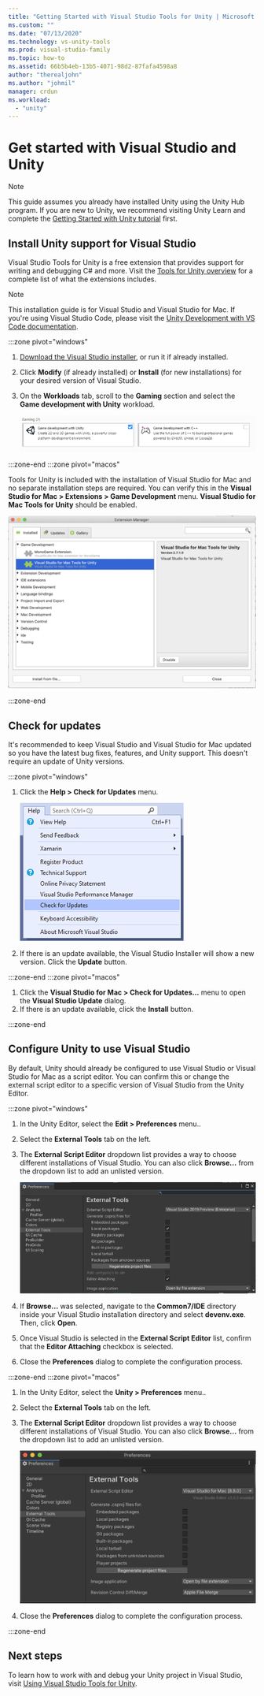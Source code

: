 ```yaml
---
title: "Getting Started with Visual Studio Tools for Unity | Microsoft Docs"
ms.custom: ""
ms.date: "07/13/2020"
ms.technology: vs-unity-tools
ms.prod: visual-studio-family
ms.topic: how-to
ms.assetid: 66b5b4eb-13b5-4071-98d2-87fafa4598a8
author: "therealjohn"
ms.author: "johmil"
manager: crdun
ms.workload:
  - "unity"
---
```

# Get started with Visual Studio and Unity

> [!NOTE]
> This guide assumes you already have installed Unity using the Unity Hub program. If you are new to Unity, we recommend visiting Unity Learn and complete the [Getting Started with Unity tutorial](https://learn.unity.com/course/getting-started-with-unity) first.

## Install Unity support for Visual Studio

Visual Studio Tools for Unity is a free extension that provides support for writing and debugging C# and more. Visit the [Tools for Unity overview](visual_studio-tools-for-unity.md) for a complete list of what the extensions includes.

> [!NOTE]
> This installation guide is for Visual Studio and Visual Studio for Mac. If you're using Visual Studio Code, please visit the [Unity Development with VS Code documentation](https://code.visualstudio.com/docs/other/unity).

:::zone pivot="windows"

1. [Download the Visual Studio installer](/docs/install/install-visual-studio.md), or run it if already installed.
2. Click **Modify** (if already installed) or **Install** (for new installations) for your desired version of Visual Studio.
3. On the **Workloads** tab, scroll to the **Gaming** section and select the **Game development with Unity** workload.

    ![Game development with Unity workload box in the installer](../media/vs/unity-workload.png)

:::zone-end
:::zone pivot="macos"

Tools for Unity is included with the installation of Visual Studio for Mac and no separate installation steps are required. You can verify this in the **Visual Studio for Mac > Extensions > Game Development** menu. **Visual Studio for Mac Tools for Unity** should be enabled.

![Extension Manager view showing Visual Studio for Mac Tools for Unity enabled](../media/vsm/unity-workload.png)

:::zone-end

## Check for updates

It's recommended to keep Visual Studio and Visual Studio for Mac updated so you have the latest bug fixes, features, and Unity support. This doesn't require an update of Unity versions.

:::zone pivot="windows"

1. Click the **Help > Check for Updates** menu.

    ![The Check for Updates menu in Visual Studio 2019](../media/vs/check-for-updates.png)

2. If there is an update available, the Visual Studio Installer will show a new version. Click the **Update** button.

:::zone-end
:::zone pivot="macos"

1. Click the **Visual Studio for Mac > Check for Updates...** menu to open the **Visual Studio Update** dialog.
2. If there is an update available, click the **Install** button.

:::zone-end

## Configure Unity to use Visual Studio

By default, Unity should already be configured to use Visual Studio or Visual Studio for Mac as a script editor. You can confirm this or change the external script editor to a specific version of Visual Studio from the Unity Editor.

:::zone pivot="windows"

1. In the Unity Editor, select the **Edit > Preferences** menu..
2. Select the **External Tools** tab on the left.
3. The **External Script Editor** dropdown list provides a way to choose different installations of Visual Studio. You can also click **Browse...** from the dropdown list to add an unlisted version.

    ![The External Tools preference menu in the Unity Editor](../media/vs/preferences-external-tools.png)

4. If **Browse...** was selected, navigate to the **Common7/IDE** directory inside your Visual Studio installation directory and select **devenv.exe**. Then, click **Open**.
5. Once Visual Studio is selected in the **External Script Editor** list, confirm that the **Editor Attaching** checkbox is selected.
6. Close the **Preferences** dialog to complete the configuration process.

:::zone-end
:::zone pivot="macos"

1. In the Unity Editor, select the **Unity > Preferences** menu..
2. Select the **External Tools** tab on the left.
3. The **External Script Editor** dropdown list provides a way to choose different installations of Visual Studio. You can also click **Browse...** from the dropdown list to add an unlisted version.

    ![The External Tools preference menu in the Unity Editor](../media/vsm/preferences-external-tools.png)

4. Close the **Preferences** dialog to complete the configuration process.

:::zone-end

## Next steps

 To learn how to work with and debug your Unity project in Visual Studio, visit [Using Visual Studio Tools for Unity](using-visual-studio-tools-for-unity.md).
